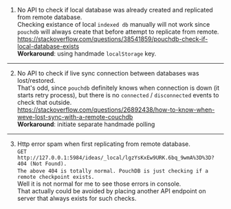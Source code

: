 1. No API to check if local database was already created and replicated from remote database.  
    Checking existance of local `indexed db` manually will not work since `pouchdb` will always create that before attempt to replicate from remote.    
    https://stackoverflow.com/questions/38541859/pouchdb-check-if-local-database-exists  
    **Workaround**: using handmade `localStorage` key.  

---

2. No API to check if live sync connection between databases was lost/restored.  
    That's odd, since `pouchdb` definitely knows when connection is down (it starts retry process),
    but there is no `connected` / `disconnected` events to check that outside.  
    https://stackoverflow.com/questions/26892438/how-to-know-when-weve-lost-sync-with-a-remote-couchdb  
    **Workaround**: initiate separate handmade polling  

---

3. Http error spam when first replicating from remote database.  
    `GET http://127.0.0.1:5984/ideas/_local/lgzYsKxEw9URK.6bq_9wmA%3D%3D? 404 (Not Found).`  
    `The above 404 is totally normal. PouchDB is just checking if a remote checkpoint exists.`  
    Well it is not normal for me to see those errors in console.  
    That actually could be avoided by placing another API endpoint on server that always exists for such checks.  

